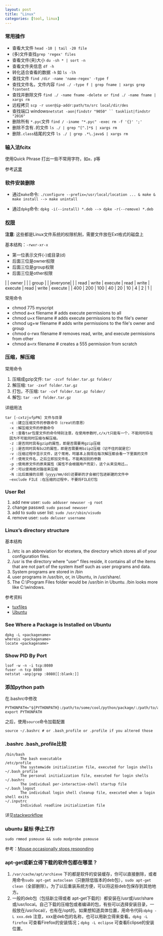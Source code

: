 ```yaml
---
layout: post
title: "Linux"
categories: [tool, linux]
---
```


### 常用操作

* 查看大文件 `head -10 | tail -20 file`
* (多)文件查找`grep 'regex' files`
* 查看文件(夹)大小 `du -sh * | sort -n`
* 查看文件夹信息 `df -h`
* 转化适合查看的数据 `-h` 如 `ls -lh`
* 查找文件 `find /dir -name 'name-regex' -type f ` 
* 查找文件名，文件内容 `find ./ -type f | grep fname | xargs grep fcontent`
* 查找并删除文件 `find ./ -name fname -delete or find ./ -name fname | xargs rm`
* 远程拷贝 `scp -r user@ip-addr:path/to/src local/dir/des`
* 查找端口 windows` netstat -aon|findstr "9050" `` tasklist|findstr "2016" `
* 删除所有 `*.pyc`文件 `find / -iname "*.pyc" -exec rm -f '{}' ';'`
* 删除不含有`.`的文件 `ls ./ | grep ^[^.]*$ | xargs rm`
* 删除`.class`结尾的文件 `ls ./ | grep .*\.java$ | xargs rm`


### 输入法fcitx
使用Quick Phrase 打出一些不常用字符，如`α，β`等

参考[这里](https://fcitx-im.org/wiki/QuickPhrase)

### 软件安装删除

* 通过`make`命令: `./configure --prefix=/usr/local/location ... & make & make install --> make unintall`

* 通过`dpkg`命令: `dpkg -i(--install) *.deb --> dpke -r(--remove) *.deb`

### [权限](http://www.linuxquestions.org/linux/answers/Security/Quick_and_Dirty_Guide_to_Linux_File_Permissions)

**注意**: 这些都是Linux文件系统的权限机制，需要文件放在Ext格式的磁盘上

基本结构：`-rwxr-xr-x` 

* 第一位表示文件(-)或目录(d)
* 后面三位是owner权限
* 后面三位是group权限
* 后面三位是other权限

|      | owner |         |      | group |         |      |everyone|         |
| read | write | execute | read | write | execute | read | write  | execute |
| 400  |  200  |  100    |  40  |  20   |   10    |  4   |   2    |   1     |

常用命令

* chmod 775 myscript 
* chmod a+x filename # adds execute permissions to all
* chmod u+x filename # adds execute permissions to the file's owner
* chmod ug+w filename # adds write permissions to the file's owner and group
* chmod o-rwx filename # removes read, write, and execute permissions from other
* chmod a=rx filename # creates a 555 permission from scratch

### 压缩，解压缩

常用命令

1. 压缩成gzip文件: `tar -zcvf folder.tar.gz folder/`
2. 解压缩: `tar -zxvf folder.tar.gz`
3. 打包，不压缩: `tar -cvf folder.tar.gz folder/`
4. 解包: `tar -xvf folder.tar.gz`

详细用法

    tar [-cxtzjvfpPN] 文件与目录
      -c :建立压缩文件的参数命令（creat的意思）
      -x :解压缩文件的参数命令
      -t :查看tar包里文件的命令特别注意，在使用参数时,c/x/t只能有一个，不能同时存在
      因为不可能同时压缩与解压缩。
      -z :是否同时具有gzip的属性，即是否需要用gzip压缩
      -j :是否同时具有bz2的属性，即是否需要用bzip2压缩（记不住的就是它）
      -v :压缩过程中显示文件，这个常用，呵基本上我现在每次解压都会看一下里面的文件
      -f :使用文件名，之后立即加文件名，不能再加别的参数
      -p :使用原文件的原来属性（属性不会根据用户而变），这个从来没用过。。
      -P :可以使用绝对路径来压缩
      -N :比后面接的日期（yyyy/mm/dd)还要新的才会被打包进新建的文件中
      –exclude FILE :在压缩的过程中，不要将FILE打包

### User Rel
1. add new user: `sudo adduser newuser -g root` 
2. change passwd: `sudo passwd newuser`  
3. add to sudo user list: `sudo /usr/sbin/visudo`
4. remove user: `sudo deluser username`


### Linux’s directory structure

基本结构

1. /etc is an abbreviation for etcetera, the directory which stores all of your configuration files. 
2. /usr is the directory where "user" files reside, it contains all of the items that are not part of the system itself such as user programs and data. 
3. System programs are stored in /bin
4. user programs in /usr/bin, or, in Ubuntu, in /usr/share/.
5. The C:\Program Files folder would be /usr/bin in Ubuntu. /bin looks more like C:\windows.

参考资料

* [tuxfiles](http://www.tuxfiles.org/linuxhelp/linuxdir.html)
* [Ubuntu](http://manpages.ubuntu.com/manpages/natty/en/man7/hier.7.html)

### See Where a Package is Installed on Ubuntu

    dpkg -L <packagename>
    whereis <packagename>
    locate <packagename>


### Show PID By Port

    lsof -w -n -i tcp:8080
    fuser -n tcp 8080
    netstat -anp|grep :8080[[:blank:]]

### 添加python path

在.bashrc中修改

    PYTHONPATH="${PYTHONPATH}:/path/to/some/cool/python/package/:/path/to/another/cool/python/package/"
    export PYTHONPATH

之后，使用`source`命令加载配置
    
    source ~/.bashrc # or .bash_profile or .profile if you altered those

### .bashrc .bash_profile比较

    /bin/bash
           The bash executable
    /etc/profile
           The systemwide initialization file, executed for login shells
    ~/.bash_profile
           The personal initialization file, executed for login shells
    ~/.bashrc
           The individual per-interactive-shell startup file
    ~/.bash_logout
           The individual login shell cleanup file, executed when a login shell exits
    ~/.inputrc
           Individual readline initialization file

详见[stackworkflow](http://stackoverflow.com/questions/415403/whats-the-difference-between-bashrc-bash-profile-and-environment)

### ubuntu 鼠标 停止工作

    sudo rmmod psmouse && sudo modprobe psmouse

参考：[Mouse occasionally stops responding](http://askubuntu.com/questions/103851/mouse-occasionally-stops-responding)


### apt-get或新立得下载的软件包都在哪里？

1. `/var/cache/apt/archieve` 下的都是软件的安装缓存，你可以直接删除，或者用命令`sudo apt-get autoclean`（只删除低版本的deb包），`sudo apt-get clean`（全部删除）。为了以后重装系统方便，可以将这些deb包保存到其他地方。  
2. 一般的deb包（包括新立得或者 apt-get下载的）都安装在/usr或/usr/share或/usr/local。自己下载的压缩包或者编译的包，有些可以选择安装目录，一般放在/usr/local/，也有在/opt的。如果想知道具体位置，用命令代码:`dpkg -L xxx.deb` 注意，xxx是deb包的名称，也可以用新立得来查看。`dpkg -L firefox` 可查看Firefox的安装情况；`dpkg -L eclipse` 可查看Eclipse的安装位置。

